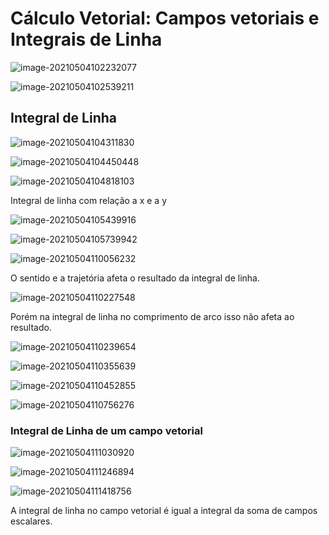 # Cálculo Vetorial: Campos vetoriais e Integrais de Linha

![image-20210504102232077](../attachments/image-20210504102232077.png)

![image-20210504102539211](../attachments/image-20210504102539211.png)

## Integral de Linha

![image-20210504104311830](../attachments/image-20210504104311830.png)

![image-20210504104450448](../attachments/image-20210504104450448.png)

![image-20210504104818103](../attachments/image-20210504104818103.png)

Integral de linha com relação a x e a y

![image-20210504105439916](../attachments/image-20210504105439916.png)

![image-20210504105739942](../attachments/image-20210504105739942.png)

![image-20210504110056232](../attachments/image-20210504110056232.png)

O sentido e a trajetória afeta o resultado da integral de linha. 

![image-20210504110227548](../attachments/image-20210504110227548.png)

Porém na integral de linha no comprimento de arco isso não afeta ao resultado.

![image-20210504110239654](../attachments/image-20210504110239654.png)

![image-20210504110355639](../attachments/image-20210504110355639.png)

![image-20210504110452855](../attachments/image-20210504110452855.png)

![image-20210504110756276](../attachments/image-20210504110756276.png)

### Integral de Linha de um campo vetorial

![image-20210504111030920](../attachments/image-20210504111030920.png)

![image-20210504111246894](../attachments/image-20210504111246894.png)

![image-20210504111418756](../attachments/image-20210504111418756.png)

A integral de linha no campo vetorial é igual a integral da soma de campos escalares.